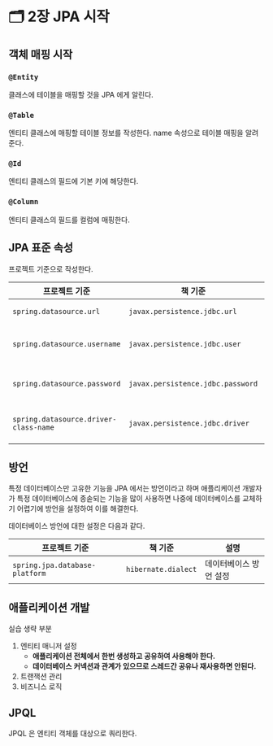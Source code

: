 # 🗂 2장 JPA 시작

## 객체 매핑 시작

### `@Entity`

클래스에 테이블을 매핑할 것을 JPA 에게 알린다.

### `@Table`

엔티티 클래스에 매핑할 테이블 정보를 작성한다. name 속성으로 테이블 매핑을 알려준다.

### `@Id`

엔티티 클래스의 필드에 기본 키에 해당한다.

### `@Column`

엔티티 클래스의 필드를 컬럼에 매핑한다.

## JPA 표준 속성

프로젝트 기준으로 작성한다.

| 프로젝트 기준 | 책 기준 | 설명 |
| --- | --- | --- |
| `spring.datasource.url` | `javax.persistence.jdbc.url` | 접속 URL |
| `spring.datasource.username` | `javax.persistence.jdbc.user` | 접속 아이디 |
| `spring.datasource.password` | `javax.persistence.jdbc.password` | 접속 비밀번호 |
| `spring.datasource.driver-class-name` | `javax.persistence.jdbc.driver` | 드라이버 명 |

## 방언

특정 데이터베이스만 고유한 기능을 JPA 에서는 방언이라고 하며 애플리케이션 개발자가 특정 데이터베이스에 종솓되는 기능을 많이 사용하면 나중에 데이터베이스를 교체하기 어렵기에 방언을 설정하여 이를 해결한다.

데이터베이스 방언에 대한 설정은 다음과 같다.

| 프로젝트 기준 | 책 기준 | 설명 |
| --- | --- | --- |
| `spring.jpa.database-platform` | `hibernate.dialect` | 데이터베이스 방언 설정 |

## 애플리케이션 개발

실습 생략 부분

1. 엔티티 매니저 설정
   - **애플리케이션 전체에서 한번 생성하고 공유하여 사용해야 한다.**
   - **데이터베이스 커넥션과 관계가 있으므로 스레드간 공유나 재사용하면 안된다.**
2. 트랜잭션 관리
3. 비즈니스 로직

## JPQL

JPQL 은 엔티티 객체를 대상으로 쿼리한다.

